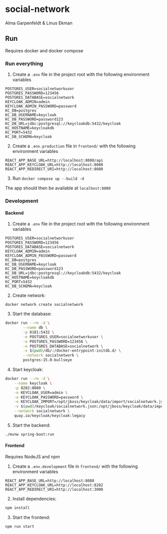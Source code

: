 # social-network
Alma Garpenfeldt & Linus Ekman

## Run
Requires docker and docker compose

### Run everything
1. Create a `.env` file in the project root with the following environment variables
```
POSTGRES_USER=socialnetworkuser
POSTGRES_PASSWORD=123456
POSTGRES_DATABASE=socialnetwork
KEYCLOAK_ADMIN=admin
KEYCLOAK_ADMIN_PASSWORD=password
KC_DB=postgres
KC_DB_USERNAME=keycloak
KC_DB_PASSWORD=password123
KC_DB_URL=jdbc:postgresql://keycloakdb:5432/keycloak
KC_HOSTNAME=keycloakdb
KC_PORT=5432
KC_DB_SCHEMA=keycloak
```

2. Create a `.env.production` file in `frontend/` with the following environment variables
```
REACT_APP_BASE_URL=http://localhost:8080/api
REACT_APP_KEYCLOAK_URL=http://localhost:8080
REACT_APP_REDIRECT_URI=http://localhost:8080
```

3. Run `docker compose up --build -d`

The app should then be available at `localhost:8080`


### Development

#### Backend

1. Create a `.env` file in the project root with the following environment variables
```
POSTGRES_USER=socialnetworkuser
POSTGRES_PASSWORD=123456
POSTGRES_DATABASE=socialnetwork
KEYCLOAK_ADMIN=admin
KEYCLOAK_ADMIN_PASSWORD=password
KC_DB=postgres
KC_DB_USERNAME=keycloak
KC_DB_PASSWORD=password123
KC_DB_URL=jdbc:postgresql://keycloakdb:5432/keycloak
KC_HOSTNAME=keycloakdb
KC_PORT=5432
KC_DB_SCHEMA=keycloak
```

2. Create network:
```
docker network create socialnetwork
```

3. Start the database:
```sh
docker run --rm -d \
        --name db \
        -p 8181:5432 \
        -e POSTGRES_USER=socialnetworkuser \
        -e POSTGRES_PASSWORD=123456 \
        -e POSTGRES_DATABASE=socialnetwork \
        -v $(pwd)/db/:/docker-entrypoint-initdb.d/ \
        --network socialnetwork \
        postgres:15.0-bullseye
```

4. Start keycloak:
```sh
docker run --rm -d \
    --name keycloak \
    -p 8282:8080 \
    -e KEYCLOAK_USER=admin \
    -e KEYCLOAK_PASSWORD=password \
    -e KEYCLOAK_IMPORT=/opt/jboss/keycloak/data/import/socialnetwork.json \
    -v $(pwd)/keycloak/socialnetwork.json:/opt/jboss/keycloak/data/import/socialnetwork.json \
    --network socialnetwork \
    quay.io/keycloak/keycloak:legacy
```

5. Start the backend:
```sh
./mvnw spring-boot:run
```


#### Frontend
Requires NodeJS and npm

1. Create a `.env.development` file in `frontend/` with the following environment variables
```
REACT_APP_BASE_URL=http://localhost:8080
REACT_APP_KEYCLOAK_URL=http://localhost:8282
REACT_APP_REDIRECT_URI=http://localhost:3000
```

2. Install dependencies:
```sh
npm install
```

3. Start the frontend:
```sh
npm run start
```
